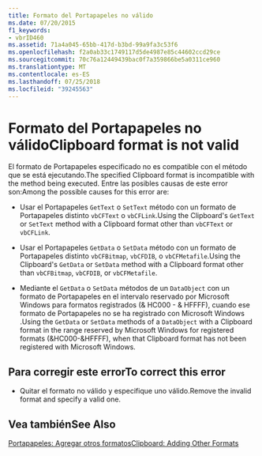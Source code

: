```yaml
---
title: Formato del Portapapeles no válido
ms.date: 07/20/2015
f1_keywords:
- vbrID460
ms.assetid: 71a4a045-65bb-417d-b3bd-99a9fa3c53f6
ms.openlocfilehash: f2a0ab33c1749117d5de4987e85c44602ccd29ce
ms.sourcegitcommit: 70c76a12449439bac0f7a359866be5a0311ce960
ms.translationtype: MT
ms.contentlocale: es-ES
ms.lasthandoff: 07/25/2018
ms.locfileid: "39245563"
---
```

# <a name="clipboard-format-is-not-valid"></a><span data-ttu-id="312b1-102">Formato del Portapapeles no válido</span><span class="sxs-lookup"><span data-stu-id="312b1-102">Clipboard format is not valid</span></span>
<span data-ttu-id="312b1-103">El formato de Portapapeles especificado no es compatible con el método que se está ejecutando.</span><span class="sxs-lookup"><span data-stu-id="312b1-103">The specified Clipboard format is incompatible with the method being executed.</span></span> <span data-ttu-id="312b1-104">Entre las posibles causas de este error son:</span><span class="sxs-lookup"><span data-stu-id="312b1-104">Among the possible causes for this error are:</span></span>  
  
-   <span data-ttu-id="312b1-105">Usar el Portapapeles `GetText` o `SetText` método con un formato de Portapapeles distinto `vbCFText` o `vbCFLink`.</span><span class="sxs-lookup"><span data-stu-id="312b1-105">Using the Clipboard's `GetText` or `SetText` method with a Clipboard format other than `vbCFText` or `vbCFLink`.</span></span>  
  
-   <span data-ttu-id="312b1-106">Usar el Portapapeles `GetData` o `SetData` método con un formato de Portapapeles distinto `vbCFBitmap`, `vbCFDIB`, o `vbCFMetafile`.</span><span class="sxs-lookup"><span data-stu-id="312b1-106">Using the Clipboard's `GetData` or `SetData` method with a Clipboard format other than `vbCFBitmap`, `vbCFDIB`, or `vbCFMetafile`.</span></span>  
  
-   <span data-ttu-id="312b1-107">Mediante el `GetData` o `SetData` métodos de un `DataObject` con un formato de Portapapeles en el intervalo reservado por Microsoft Windows para formatos registrados (& HC000 - & HFFFF), cuando ese formato de Portapapeles no se ha registrado con Microsoft Windows .</span><span class="sxs-lookup"><span data-stu-id="312b1-107">Using the `GetData` or `SetData` methods of a `DataObject` with a Clipboard format in the range reserved by Microsoft Windows for registered formats (&HC000-&HFFFF), when that Clipboard format has not been registered with Microsoft Windows.</span></span>  
  
## <a name="to-correct-this-error"></a><span data-ttu-id="312b1-108">Para corregir este error</span><span class="sxs-lookup"><span data-stu-id="312b1-108">To correct this error</span></span>  
  
-   <span data-ttu-id="312b1-109">Quitar el formato no válido y especifique uno válido.</span><span class="sxs-lookup"><span data-stu-id="312b1-109">Remove the invalid format and specify a valid one.</span></span>  
  
## <a name="see-also"></a><span data-ttu-id="312b1-110">Vea también</span><span class="sxs-lookup"><span data-stu-id="312b1-110">See Also</span></span>  
 [<span data-ttu-id="312b1-111">Portapapeles: Agregar otros formatos</span><span class="sxs-lookup"><span data-stu-id="312b1-111">Clipboard: Adding Other Formats</span></span>](/cpp/mfc/clipboard-adding-other-formats)
